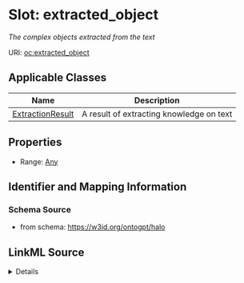 # Slot: extracted_object
_The complex objects extracted from the text_


URI: [oc:extracted_object](http://w3id.org/ontogpt/ontology-class-templateextracted_object)



<!-- no inheritance hierarchy -->




## Applicable Classes

| Name | Description |
| --- | --- |
[ExtractionResult](ExtractionResult.md) | A result of extracting knowledge on text






## Properties

* Range: [Any](Any.md)







## Identifier and Mapping Information







### Schema Source


* from schema: https://w3id.org/ontogpt/halo




## LinkML Source

<details>
```yaml
name: extracted_object
description: The complex objects extracted from the text
from_schema: https://w3id.org/ontogpt/halo
rank: 1000
alias: extracted_object
owner: ExtractionResult
domain_of:
- ExtractionResult
range: Any
inlined: true

```
</details>